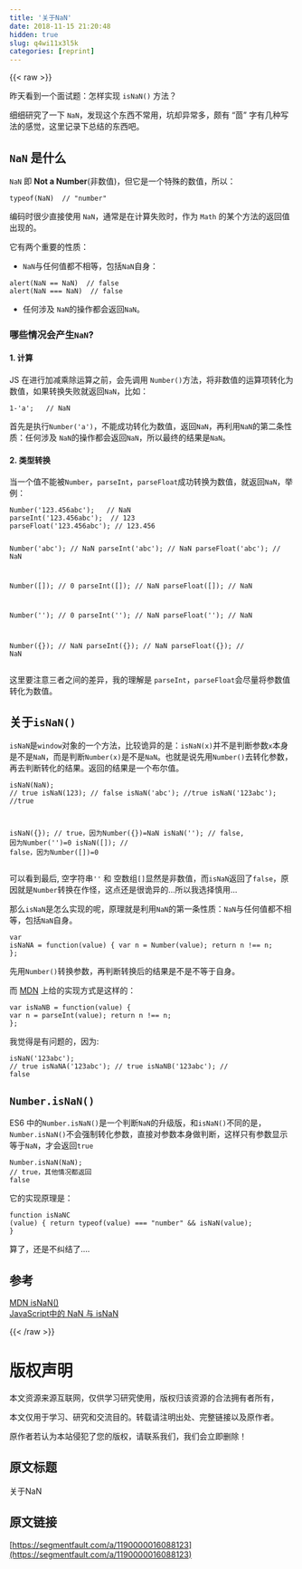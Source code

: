 ```yaml
---
title: '关于NaN' 
date: 2018-11-15 21:20:48
hidden: true
slug: q4wi11x3l5k
categories: [reprint]
---
```


{{< raw >}}
<p>&#x6628;&#x5929;&#x770B;&#x5230;&#x4E00;&#x4E2A;&#x9762;&#x8BD5;&#x9898;&#xFF1A;&#x600E;&#x6837;&#x5B9E;&#x73B0; <code>isNaN()</code> &#x65B9;&#x6CD5;&#xFF1F;</p><p>&#x7EC6;&#x7EC6;&#x7814;&#x7A76;&#x4E86;&#x4E00;&#x4E0B; <code>NaN</code>&#xFF0C;&#x53D1;&#x73B0;&#x8FD9;&#x4E2A;&#x4E1C;&#x897F;&#x4E0D;&#x5E38;&#x7528;&#xFF0C;&#x5751;&#x5374;&#x5F02;&#x5E38;&#x591A;&#xFF0C;&#x9887;&#x6709; &#x201C;&#x8334;&#x201D; &#x5B57;&#x6709;&#x51E0;&#x79CD;&#x5199;&#x6CD5;&#x7684;&#x611F;&#x89C9;&#xFF0C;&#x8FD9;&#x91CC;&#x8BB0;&#x5F55;&#x4E0B;&#x603B;&#x7ED3;&#x7684;&#x4E1C;&#x897F;&#x5427;&#x3002;</p><h2><code>NaN</code> &#x662F;&#x4EC0;&#x4E48;</h2><p><code>NaN</code> &#x5373; <b>Not a Number</b>(&#x975E;&#x6570;&#x503C;)&#xFF0C;&#x4F46;&#x5B83;&#x662F;&#x4E00;&#x4E2A;&#x7279;&#x6B8A;&#x7684;&#x6570;&#x503C;&#xFF0C;&#x6240;&#x4EE5;&#xFF1A;</p><pre><code>typeof(NaN)  // &quot;number&quot;</code></pre><p>&#x7F16;&#x7801;&#x65F6;&#x5F88;&#x5C11;&#x76F4;&#x63A5;&#x4F7F;&#x7528; <code>NaN</code>&#xFF0C;&#x901A;&#x5E38;&#x662F;&#x5728;&#x8BA1;&#x7B97;&#x5931;&#x8D25;&#x65F6;&#xFF0C;&#x4F5C;&#x4E3A; <code>Math</code> &#x7684;&#x67D0;&#x4E2A;&#x65B9;&#x6CD5;&#x7684;&#x8FD4;&#x56DE;&#x503C;&#x51FA;&#x73B0;&#x7684;&#x3002;</p><p>&#x5B83;&#x6709;&#x4E24;&#x4E2A;&#x91CD;&#x8981;&#x7684;&#x6027;&#x8D28;&#xFF1A;</p><ul><li><code>NaN</code>&#x4E0E;&#x4EFB;&#x4F55;&#x503C;&#x90FD;&#x4E0D;&#x76F8;&#x7B49;&#xFF0C;&#x5305;&#x62EC;<code>NaN</code>&#x81EA;&#x8EAB;&#xFF1A;</li></ul><pre><code>alert(NaN == NaN)  // false
alert(NaN === NaN)  // false</code></pre><ul><li>&#x4EFB;&#x4F55;&#x6D89;&#x53CA; <code>NaN</code>&#x7684;&#x64CD;&#x4F5C;&#x90FD;&#x4F1A;&#x8FD4;&#x56DE;<code>NaN</code>&#x3002;</li></ul><h3>&#x54EA;&#x4E9B;&#x60C5;&#x51B5;&#x4F1A;&#x4EA7;&#x751F;<code>NaN</code>?</h3><h4>1. &#x8BA1;&#x7B97;</h4><p>JS &#x5728;&#x8FDB;&#x884C;&#x52A0;&#x51CF;&#x4E58;&#x9664;&#x8FD0;&#x7B97;&#x4E4B;&#x524D;&#xFF0C;&#x4F1A;&#x5148;&#x8C03;&#x7528; <code>Number()</code>&#x65B9;&#x6CD5;&#xFF0C;&#x5C06;&#x975E;&#x6570;&#x503C;&#x7684;&#x8FD0;&#x7B97;&#x9879;&#x8F6C;&#x5316;&#x4E3A;&#x6570;&#x503C;&#xFF0C;&#x5982;&#x679C;&#x8F6C;&#x6362;&#x5931;&#x8D25;&#x5C31;&#x8FD4;&#x56DE;<code>NaN</code>&#xFF0C;&#x6BD4;&#x5982;&#xFF1A;</p><pre><code>1-&apos;a&apos;;   // NaN</code></pre><p>&#x9996;&#x5148;&#x662F;&#x6267;&#x884C;<code>Number(&apos;a&apos;)</code>&#xFF0C;&#x4E0D;&#x80FD;&#x6210;&#x529F;&#x8F6C;&#x5316;&#x4E3A;&#x6570;&#x503C;&#xFF0C;&#x8FD4;&#x56DE;<code>NaN</code>&#xFF0C;&#x518D;&#x5229;&#x7528;<code>NaN</code>&#x7684;&#x7B2C;&#x4E8C;&#x6761;&#x6027;&#x8D28;&#xFF1A;&#x4EFB;&#x4F55;&#x6D89;&#x53CA; <code>NaN</code>&#x7684;&#x64CD;&#x4F5C;&#x90FD;&#x4F1A;&#x8FD4;&#x56DE;<code>NaN</code>&#xFF0C;&#x6240;&#x4EE5;&#x6700;&#x7EC8;&#x7684;&#x7ED3;&#x679C;&#x662F;<code>NaN</code>&#x3002;</p><h4>2. &#x7C7B;&#x578B;&#x8F6C;&#x6362;</h4><p>&#x5F53;&#x4E00;&#x4E2A;&#x503C;&#x4E0D;&#x80FD;&#x88AB;<code>Number</code>&#xFF0C;<code>parseInt</code>&#xFF0C;<code>parseFloat</code>&#x6210;&#x529F;&#x8F6C;&#x6362;&#x4E3A;&#x6570;&#x503C;&#xFF0C;&#x5C31;&#x8FD4;&#x56DE;<code>NaN</code>&#xFF0C;&#x4E3E;&#x4F8B;&#xFF1A;</p><pre><code>Number(&apos;123.456abc&apos;);   // NaN
parseInt(&apos;123.456abc&apos;);  // 123
parseFloat(&apos;123.456abc&apos;); // 123.456

Number(&apos;abc&apos;);  // NaN
parseInt(&apos;abc&apos;);  // NaN
parseFloat(&apos;abc&apos;);  // NaN

Number([]);  // 0
parseInt([]);  // NaN
parseFloat([]);  // NaN

Number(&apos;&apos;);  // 0
parseInt(&apos;&apos;);  // NaN
parseFloat(&apos;&apos;);  // NaN

Number({});  // NaN
parseInt({});  // NaN
parseFloat({});  // NaN</code></pre><p>&#x8FD9;&#x91CC;&#x8981;&#x6CE8;&#x610F;&#x4E09;&#x8005;&#x4E4B;&#x95F4;&#x7684;&#x5DEE;&#x5F02;&#xFF0C;&#x6211;&#x7684;&#x7406;&#x89E3;&#x662F; <code>parseInt</code>&#xFF0C;<code>parseFloat</code>&#x4F1A;&#x5C3D;&#x91CF;&#x5C06;&#x53C2;&#x6570;&#x503C;&#x8F6C;&#x5316;&#x4E3A;&#x6570;&#x503C;&#x3002;</p><h2>&#x5173;&#x4E8E;<code>isNaN()</code></h2><p><code>isNaN</code>&#x662F;<code>window</code>&#x5BF9;&#x8C61;&#x7684;&#x4E00;&#x4E2A;&#x65B9;&#x6CD5;&#xFF0C;&#x6BD4;&#x8F83;&#x8BE1;&#x5F02;&#x7684;&#x662F;&#xFF1A;<code>isNaN(x)</code>&#x5E76;&#x4E0D;&#x662F;&#x5224;&#x65AD;&#x53C2;&#x6570;<code>x</code>&#x672C;&#x8EAB;&#x662F;&#x4E0D;&#x662F;<code>NaN</code>&#xFF0C;&#x800C;&#x662F;&#x5224;&#x65AD;<code>Number(x)</code>&#x662F;&#x4E0D;&#x662F;<code>NaN</code>&#x3002;&#x4E5F;&#x5C31;&#x662F;&#x8BF4;&#x5148;&#x7528;<code>Number()</code>&#x53BB;&#x8F6C;&#x5316;&#x53C2;&#x6570;&#xFF0C;&#x518D;&#x53BB;&#x5224;&#x65AD;&#x8F6C;&#x5316;&#x7684;&#x7ED3;&#x679C;&#x3002;&#x8FD4;&#x56DE;&#x7684;&#x7ED3;&#x679C;&#x662F;&#x4E00;&#x4E2A;&#x5E03;&#x5C14;&#x503C;&#x3002;</p><pre><code>isNaN(NaN);  // true
isNaN(123);  // false
isNaN(&apos;abc&apos;);  //true
isNaN(&apos;123abc&apos;); //true

isNaN({});  // true&#xFF0C;&#x56E0;&#x4E3A;Number({})=NaN
isNaN(&apos;&apos;);  // false, &#x56E0;&#x4E3A;Number(&apos;&apos;)=0
isNaN([]);  // false&#xFF0C;&#x56E0;&#x4E3A;Number([])=0</code></pre><p>&#x53EF;&#x4EE5;&#x770B;&#x5230;&#x6700;&#x540E;, &#x7A7A;&#x5B57;&#x7B26;&#x4E32;<code>&apos;&apos;</code> &#x548C; &#x7A7A;&#x6570;&#x7EC4;<code>[]</code>&#x663E;&#x7136;&#x662F;&#x975E;&#x6570;&#x503C;&#xFF0C;&#x800C;<code>isNaN</code>&#x8FD4;&#x56DE;&#x4E86;<code>false</code>&#xFF0C;&#x539F;&#x56E0;&#x5C31;&#x662F;<code>Number</code>&#x8F6C;&#x6362;&#x5728;&#x4F5C;&#x602A;&#xFF0C;&#x8FD9;&#x70B9;&#x8FD8;&#x662F;&#x5F88;&#x8BE1;&#x5F02;&#x7684;...&#x6240;&#x4EE5;&#x6211;&#x9009;&#x62E9;&#x614E;&#x7528;...</p><p>&#x90A3;&#x4E48;<code>isNaN</code>&#x662F;&#x600E;&#x4E48;&#x5B9E;&#x73B0;&#x7684;&#x5462;&#xFF0C;&#x539F;&#x7406;&#x5C31;&#x662F;&#x5229;&#x7528;<code>NaN</code>&#x7684;&#x7B2C;&#x4E00;&#x6761;&#x6027;&#x8D28;&#xFF1A;<code>NaN</code>&#x4E0E;&#x4EFB;&#x4F55;&#x503C;&#x90FD;&#x4E0D;&#x76F8;&#x7B49;&#xFF0C;&#x5305;&#x62EC;<code>NaN</code>&#x81EA;&#x8EAB;&#x3002;</p><pre><code>var isNaNA = function(value) {
    var n = Number(value);
    return n !== n;
};</code></pre><p>&#x5148;&#x7528;<code>Number()</code>&#x8F6C;&#x6362;&#x53C2;&#x6570;&#xFF0C;&#x518D;&#x5224;&#x65AD;&#x8F6C;&#x6362;&#x540E;&#x7684;&#x7ED3;&#x679C;&#x662F;&#x4E0D;&#x662F;&#x4E0D;&#x7B49;&#x4E8E;&#x81EA;&#x8EAB;&#x3002;</p><p>&#x800C; <a href="https://developer.mozilla.org/zh-CN/docs/Web/JavaScript/Reference/Global_Objects/isNaN" rel="nofollow noreferrer">MDN</a> &#x4E0A;&#x7ED9;&#x7684;&#x5B9E;&#x73B0;&#x65B9;&#x5F0F;&#x662F;&#x8FD9;&#x6837;&#x7684;&#xFF1A;</p><pre><code>var isNaNB = function(value) {
    var n = parseInt(value);
    return n !== n;
};</code></pre><p>&#x6211;&#x89C9;&#x5F97;&#x662F;&#x6709;&#x95EE;&#x9898;&#x7684;&#xFF0C;&#x56E0;&#x4E3A;:</p><pre><code>isNaN(&apos;123abc&apos;);    // true
isNaNA(&apos;123abc&apos;);   // true
isNaNB(&apos;123abc&apos;);   // false</code></pre><h2><code>Number.isNaN()</code></h2><p>ES6 &#x4E2D;&#x7684;<code>Number.isNaN()</code>&#x662F;&#x4E00;&#x4E2A;&#x5224;&#x65AD;<code>NaN</code>&#x7684;&#x5347;&#x7EA7;&#x7248;&#xFF0C;&#x548C;<code>isNaN()</code>&#x4E0D;&#x540C;&#x7684;&#x662F;&#xFF0C;<code>Number.isNaN()</code>&#x4E0D;&#x4F1A;&#x5F3A;&#x5236;&#x8F6C;&#x5316;&#x53C2;&#x6570;&#xFF0C;&#x76F4;&#x63A5;&#x5BF9;&#x53C2;&#x6570;&#x672C;&#x8EAB;&#x505A;&#x5224;&#x65AD;&#xFF0C;&#x8FD9;&#x6837;&#x53EA;&#x6709;&#x53C2;&#x6570;&#x663E;&#x793A;&#x7B49;&#x4E8E;<code>NaN</code>&#xFF0C;&#x624D;&#x4F1A;&#x8FD4;&#x56DE;<code>true</code></p><pre><code>Number.isNaN(NaN);  // true&#xFF0C;&#x5176;&#x4ED6;&#x60C5;&#x51B5;&#x90FD;&#x8FD4;&#x56DE; false</code></pre><p>&#x5B83;&#x7684;&#x5B9E;&#x73B0;&#x539F;&#x7406;&#x662F;&#xFF1A;</p><pre><code>function isNaNC (value) {
    return typeof(value) === &quot;number&quot; &amp;&amp; isNaN(value);
}</code></pre><p>&#x7B97;&#x4E86;&#xFF0C;&#x8FD8;&#x662F;&#x4E0D;&#x7EA0;&#x7ED3;&#x4E86;....</p><h2>&#x53C2;&#x8003;</h2><p><a href="https://developer.mozilla.org/zh-CN/docs/Web/JavaScript/Reference/Global_Objects/isNaN" rel="nofollow noreferrer">MDN isNaN()</a><br><a href="https://www.cnblogs.com/onepixel/p/5281796.html" rel="nofollow noreferrer">JavaScript&#x4E2D;&#x7684; NaN &#x4E0E; isNaN</a></p>
{{< /raw >}}

# 版权声明
本文资源来源互联网，仅供学习研究使用，版权归该资源的合法拥有者所有，

本文仅用于学习、研究和交流目的。转载请注明出处、完整链接以及原作者。 

原作者若认为本站侵犯了您的版权，请联系我们，我们会立即删除！

## 原文标题
关于NaN

## 原文链接
[https://segmentfault.com/a/1190000016088123](https://segmentfault.com/a/1190000016088123)

